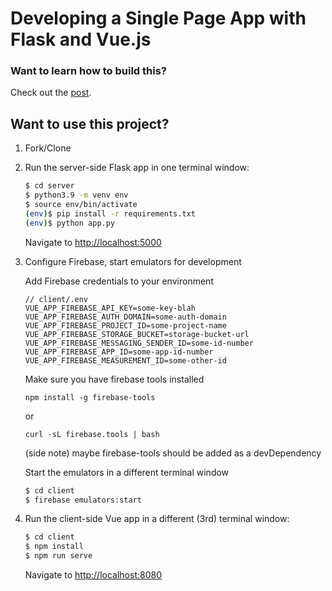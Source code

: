 # Developing a Single Page App with Flask and Vue.js

### Want to learn how to build this?

Check out the [post](https://testdriven.io/developing-a-single-page-app-with-flask-and-vuejs).

## Want to use this project?

1. Fork/Clone

1. Run the server-side Flask app in one terminal window:

    ```sh
    $ cd server
    $ python3.9 -m venv env
    $ source env/bin/activate
    (env)$ pip install -r requirements.txt
    (env)$ python app.py
    ```

    Navigate to [http://localhost:5000](http://localhost:5000)

1. Configure Firebase, start emulators for development

    Add Firebase credentials to your environment
    ```
    // client/.env
    VUE_APP_FIREBASE_API_KEY=some-key-blah
    VUE_APP_FIREBASE_AUTH_DOMAIN=some-auth-domain
    VUE_APP_FIREBASE_PROJECT_ID=some-project-name
    VUE_APP_FIREBASE_STORAGE_BUCKET=storage-bucket-url
    VUE_APP_FIREBASE_MESSAGING_SENDER_ID=some-id-number
    VUE_APP_FIREBASE_APP_ID=some-app-id-number
    VUE_APP_FIREBASE_MEASUREMENT_ID=some-other-id
    ```

    Make sure you have firebase tools installed
    ```
    npm install -g firebase-tools
    ```
    or
    ```
    curl -sL firebase.tools | bash
    ```
    (side note) maybe firebase-tools should be added as a devDependency

    Start the emulators in a different terminal window
    ```sh
    $ cd client
    $ firebase emulators:start
    ```

1. Run the client-side Vue app in a different (3rd) terminal window:

    ```sh
    $ cd client
    $ npm install
    $ npm run serve
    ```

    Navigate to [http://localhost:8080](http://localhost:8080)

